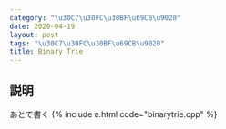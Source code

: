 ```yaml
---
category: "\u30C7\u30FC\u30BF\u69CB\u9020"
date: 2020-04-19
layout: post
tags: "\u30C7\u30FC\u30BF\u69CB\u9020"
title: Binary Trie
---
```


## 説明
あとで書く
{% include a.html code="binarytrie.cpp" %}
